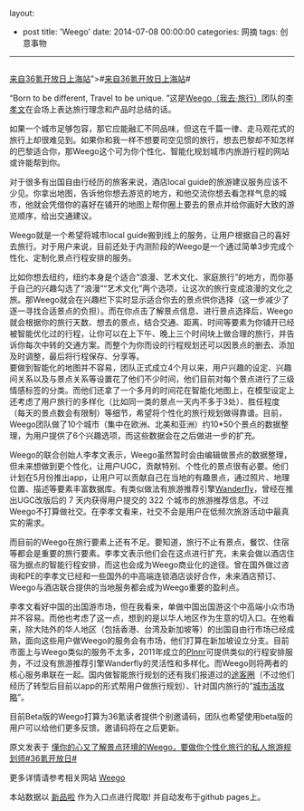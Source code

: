 layout: 
  - post 
title: 'Weego' 
date: 2014-07-08 00:00:00 
categories: 网摘 
tags: 创意事物 
---

<p><img src="http://a.36krcnd.com/photo/8172542b9f21e8604c71d9e875901395.png" alt=""/></p>

<p><a target="_blank" target="_blank" data-no-turbolink="true" href="/tag/<a target="_blank" data-no-turbolink="true" href="http://www.36kr.com/tag/36%E6%B0%AA%E5%BC%80%E6%94%BE%E6%97%A5">来自<span>36氪</span>开放日上海站</a>">#<a target="_blank" data-no-turbolink="true" href="http://www.36kr.com/tag/36%E6%B0%AA%E5%BC%80%E6%94%BE%E6%97%A5">来自<span>36氪</span>开放日上海站</a>#</a></p>

<p>“Born to be different, Travel to be unique. ”这是<a target="_blank" data-no-turbolink="true" href="http://weego.me/">Weego（我去·旅行）</a>团队的<a target="_blank" data-no-turbolink="true" href="http://weibo.com/SteveLxw">李孝文</a>在会场上表达旅行理念和产品时总结的话。</p>

<p>如果一个城市足够包容，那它应能融汇不同品味，但这在千篇一律、走马观花式的旅行上却很难见到。如果你和我一样不想要司空见惯的旅行，想去巴黎却不知怎样的巴黎适合你，那Weego这个可为你个性化、智能化规划城市内旅游行程的网站或许能帮到你。</p>

<p>对于很多有出国自由行经历的旅客来说，酒店local guide的旅游建议服务应该不少见。你拿出地图，告诉他你想去游览的地方，和他交流你想去看怎样气息的城市，他就会凭借你的喜好在铺开的地图上帮你圈上要去的景点并给你画好大致的游览顺序，给出交通建议。</p>

<p>Weego就是一个希望将城市local guide搬到线上的服务，让用户根据自己的喜好去旅行。对于用户来说，目前还处于内测阶段的Weego是一个通过简单3步完成个性化、定制化景点行程安排的服务。</p>

<p>比如你想去纽约，纽约本身是个适合“浪漫、艺术文化、家庭旅行”的地方，而你基于自己的兴趣勾选了“浪漫”“艺术文化”两个选项，让这次的旅行变成浪漫的文化之旅。那Weego就会在兴趣栏下实时显示适合你去的景点供你选择（这一步减少了逐一寻找合适景点的负担）。而在你点击了解景点信息、进行景点选择后，Weego就会根据你的旅行天数、想去的景点，结合交通、距离、时间等要素为你铺开已经被智能优化过的行程，让你可以在上下午、晚上三个时间块上做合理的旅行，并告诉你每次中转的交通方案。而整个为你而设的行程规划还可以因景点的删去、添加及时调整，最后将行程保存、分享等。<br/>
<img src="http://a.36krcnd.com/photo/a33dc32135e825ad49105c37b9b7988f.jpg" alt=""/><br/>
要做到智能化的地图并不容易，团队正式成立4个月以来，用户兴趣的设定、兴趣间关系以及与景点关系等设置花了他们不少时间，他们目前对每个景点进行了三级情感标签的分类。而他们还拿了一个多月的时间花在智能化地图上，在模型设定上还考虑了用户旅行的多样化（比如同一类的景点一天内不多于3处）、胜任程度（每天的景点数会有限制）等细节，希望将个性化的旅行规划做得靠谱。目前，Weego团队做了10个城市（集中在欧洲、北美和亚洲）约10*50个景点的数据整理，为用户提供了6个兴趣选项，而这些数据会在之后做进一步的扩充。</p>

<p>Weego的联合创始人李孝文表示，Weego虽然暂时会由编辑做景点的数据整理，但未来想做到更个性化，让用户UGC，贡献特别、个性化的景点很有必要。他们计划在5月份推出app，让用户可以贡献自己在当地的有趣景点，通过照片、地理位置、描述等要素丰富数据库。有类似做法有旅游推荐引擎<a target="_blank" data-no-turbolink="true" href="http://www.36kr.com/p/90884.html">Wanderfly</a>，曾经在推出UGC改版后的 7 天内获得用户提交的 322 个城市的旅游推荐信息。不过Weego不打算做社交。在李孝文看来，社交不会是用户在低频次旅游活动中最真实的需求。</p>

<p>而目前的Weego在旅行要素上还有不足。要知道，旅行不止有景点，餐饮、住宿等都会是重要的旅行要素。李孝文表示他们会在这点进行扩充，未来会做以酒店住宿为据点的智能行程安排，而这也会成为Weego商业化的途径。曾在国外做过咨询和PE的李孝文已经和一些国外的中高端连锁酒店谈好合作，未来酒店预订、Weego与酒店联合提供的当地服务都会成为Weego重要的盈利点。</p>

<p>李孝文看好中国的出国游市场，但在我看来，单做中国出国游这个中高端小众市场并不容易。而他也考虑了这一点，想到的是以华人地区作为生意的切入口。在他看来，除大陆外的华人地区（包括香港、台湾及新加坡等）的出国自由行市场已经成熟，面向这些用户做Weego的服务会有市场，他们打算在新加坡设立分支。目前市面上与Weego类似的服务不太多，2011年成立的<a target="_blank" data-no-turbolink="true" href="http://plnnr.com/">Plnnr</a>可提供类似的行程安排服务，不过没有旅游推荐引擎Wanderfly的灵活性和多样化。而Weego则将两者的核心服务串联在一起。国内做智能旅行规划的还有我们报道过的<a target="_blank" data-no-turbolink="true" href="http://www.36kr.com/p/45989.html">途客圈</a>（不过他们经历了转型后目前以app的形式帮用户做旅行规划）、针对国内旅行的“<a target="_blank" data-no-turbolink="true" href="http://www.36kr.com/p/137543.html">城市活攻略</a>”。</p>

<p>目前Beta版的Weego打算为<span>36氪</span>读者提供个别邀请码，团队也希望使用beta版的用户可以给他们更多反馈。邀请码将在之后更新。</p>
					<p></p>
					<p></p>  



原文发表于 [懂你的心又了解景点环境的Weego，要做你个性化旅行的私人旅游规划师#36氪开放日#](http://www.36kr.com/p/202260.html)  

更多详情请参考相关网站 [Weego](http://www.weego.me/)  

本站数据以 [新品啦](http://xinpinla.com/) 作为入口点进行爬取! 并自动发布于github pages上。  
